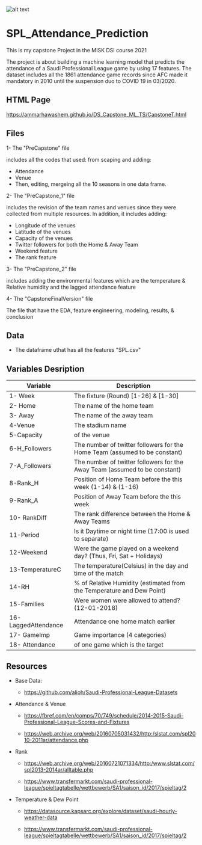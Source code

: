 
![alt text](https://alioh.github.io/images/2019-5-24/spl.png)

# SPL_Attendance_Prediction

This is my capstone Project in the MISK DSI course 2021

The project is about building a machine learning model that predicts the attendance of a Saudi Professional League game by using 17 features. The dataset includes all the 1861 attendance game records since AFC made it mandatory in 2010 until the suspension duo to COVID 19 in 03/2020.

## **HTML Page**

https://ammarhawashem.github.io/DS_Capstone_ML_TS/CapstoneT.html

## **Files**

1- The "PreCapstone" file

  includes all the codes that used: from scaping and adding:
  - Attendance
  -  Venue
  -  Then, editing, mergeing all the 10 seasons in one data frame.

2- The "PreCapstone_1" file

  includes the revision of the team names and venues since they were collected from multiple resources. In addition, it includes adding:
  - Longitude of the venues
  - Latitude of the venues
  - Capacity of the venues
  - Twitter followers for both the Home & Away Team
  - Weekend feature
  - The rank feature 

3- The "PreCapstone_2" file 
 
  includes adding the environmental features which are the temperature & Relative humidity and the lagged attendance feature
  
4- The "CapstoneFinalVersion" file 

  The file that have the EDA, feature engineering, modeling, results, & conclusion


 
## **Data**

* The dataframe uthat has all the features  "SPL.csv"



## **Variables Desription**
 Variable  | Description
-------- | -------------
1- Week  | The fixture (Round) [1-26] & [1-30]
2- Home | The name of the home team
3- Away | The name of the away team
4-Venue | The stadium name
5-Capacity | of the venue 
6-H_Followers | The number of twitter followers for the Home Team (assumed to be constant)
7-A_Followers | The number of twitter followers for the Away Team  (assumed to be constant)
8-Rank_H | Position  of Home Team before the this week (1-14) & (1-16)
9-Rank_A | Position of Away Team before the this week
10- RankDiff | The rank difference between the Home & Away Teams
11-Period | Is it Daytime or  night time (17:00 is used to separate)
12-Weekend | Were the game played on a weekend day? (Thus, Fri, Sat + Holidays)
13-TemperatureC | The temperature(Celsius) in the day and time of the match 
14-RH | % of Relative Humidity (estimated from the Temperature and Dew Point)
15-Families | Were women were allowed to attend? (12-01-2018)
16- LaggedAttendance | Attendance one home match earlier 
17- GameImp | Game importance (4 categories)
18- Attendance | of one game which is the target

## **Resources**

* Base Data:
  - https://github.com/alioh/Saudi-Professional-League-Datasets
 
* Attendance & Venue
  - https://fbref.com/en/comps/70/749/schedule/2014-2015-Saudi-Professional-League-Scores-and-Fixtures

  - https://web.archive.org/web/20160705031432/http:/slstat.com/spl2010-2011ar/attendance.php


* Rank
  - https://web.archive.org/web/20160721071334/http:/www.slstat.com/spl2013-2014ar/alltable.php

  - https://www.transfermarkt.com/saudi-professional-league/spieltagtabelle/wettbewerb/SA1/saison_id/2017/spieltag/2

* Temperature & Dew Point
  - https://datasource.kapsarc.org/explore/dataset/saudi-hourly-weather-data
  
  - https://www.transfermarkt.com/saudi-professional-league/spieltagtabelle/wettbewerb/SA1/saison_id/2017/spieltag/2






